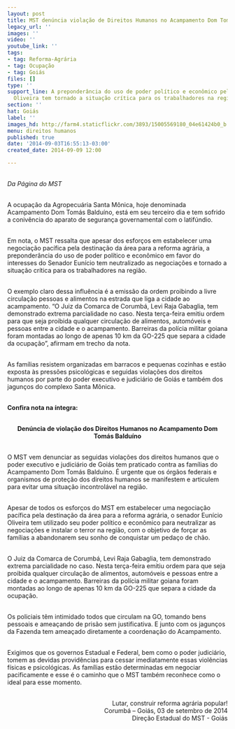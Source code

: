 ```yaml
---
layout: post
title: MST denúncia violação de Direitos Humanos no Acampamento Dom Tomás Balduíno
legacy_url: ''
images: ''
video: ''
youtube_link: ''
tags:
- tag: Reforma-Agrária
- tag: Ocupação
- tag: Goiás
files: []
type: ''
support_line: A preponderância do uso de poder político e econômico pelo Senador Eunício
  Oliveira tem tornado a situação crítica para os trabalhadores na região.
section: ''
hat: Goiás
label: ''
images_hd: http://farm4.staticflickr.com/3893/15005569180_04e61424b0_b.jpg
menu: direitos humanos
published: true
date: '2014-09-03T16:55:13-03:00'
created_date: 2014-09-09 12:00

---
```

<p><br />
<em>Da P&aacute;gina do MST</em></p>

<p><br />
A ocupa&ccedil;&atilde;o da Agropecu&aacute;ria Santa M&ocirc;nica, hoje denominada Acampamento Dom Tom&aacute;s Baldu&iacute;no, est&aacute; em seu terceiro dia e tem sofrido a coniv&ecirc;ncia do aparato de seguran&ccedil;a governamental com o latif&uacute;ndio.</p>

<p><br />
Em nota, o MST ressalta que apesar dos esfor&ccedil;os em estabelecer uma negocia&ccedil;&atilde;o pac&iacute;fica pela destina&ccedil;&atilde;o da &aacute;rea para a reforma agr&aacute;ria, a preponder&acirc;ncia do uso de poder pol&iacute;tico e econ&ocirc;mico em favor do interesses do Senador Eun&iacute;cio tem neutralizado as negocia&ccedil;&otilde;es e tornado a situa&ccedil;&atilde;o cr&iacute;tica para os trabalhadores na regi&atilde;o.</p>

<p><br />
O exemplo claro dessa influ&ecirc;ncia &eacute; a emiss&atilde;o da ordem proibindo a livre circula&ccedil;&atilde;o pessoas e alimentos na estrada que liga a cidade ao acampamento. &ldquo;O Juiz da Comarca de Corumb&aacute;, Levi Raja Gabaglia, tem demonstrado extrema parcialidade no caso. Nesta ter&ccedil;a-feira emitiu ordem para que seja proibida qualquer circula&ccedil;&atilde;o de alimentos, autom&oacute;veis e pessoas entre a cidade e o acampamento. Barreiras da pol&iacute;cia militar goiana foram montadas ao longo de apenas 10 km da GO-225 que separa a cidade da ocupa&ccedil;&atilde;o&rdquo;, afirmam em trecho da nota.</p>

<p><br />
As fam&iacute;lias resistem organizadas em barracos e pequenas cozinhas e est&atilde;o exposta &agrave;s press&otilde;es psicol&oacute;gicas e seguidas viola&ccedil;&otilde;es dos direitos humanos por parte do poder executivo e judici&aacute;rio de Goi&aacute;s e tamb&eacute;m dos jagun&ccedil;os do complexo Santa M&otilde;nica.</p>

<p><br />
<strong>Confira nota na &iacute;ntegra:</strong></p>

<p style="text-align:center"><br />
<strong>Den&uacute;ncia de viola&ccedil;&atilde;o dos Direitos Humanos no Acampamento Dom Tom&aacute;s Baldu&iacute;no</strong></p>

<p><br />
O MST vem denunciar as seguidas viola&ccedil;&otilde;es dos direitos humanos que o poder executivo e judici&aacute;rio de Goi&aacute;s tem praticado contra as fam&iacute;lias do Acampamento Dom Tom&aacute;s Baldu&iacute;no. &Eacute; urgente que os &oacute;rg&atilde;os federais e organismos de prote&ccedil;&atilde;o dos direitos humanos se manifestem e articulem para evitar uma situa&ccedil;&atilde;o incontrol&aacute;vel na regi&atilde;o.</p>

<p><br />
Apesar de todos os esfor&ccedil;os do MST em estabelecer uma negocia&ccedil;&atilde;o pac&iacute;fica pela destina&ccedil;&atilde;o da &aacute;rea para a reforma agr&aacute;ria, o senador Eun&iacute;cio Oliveira tem utilizado seu poder pol&iacute;tico e econ&ocirc;mico para neutralizar as negocia&ccedil;&otilde;es e instalar o terror na regi&atilde;o, com o objetivo de for&ccedil;ar as fam&iacute;lias a abandonarem seu sonho de conquistar um peda&ccedil;o de ch&atilde;o.</p>

<p><br />
O Juiz da Comarca de Corumb&aacute;, Levi Raja Gabaglia, tem demonstrado extrema parcialidade no caso. Nesta ter&ccedil;a-feira emitiu ordem para que seja proibida qualquer circula&ccedil;&atilde;o de alimentos, autom&oacute;veis e pessoas entre a cidade e o acampamento. Barreiras da pol&iacute;cia militar goiana foram montadas ao longo de apenas 10 km da GO-225 que separa a cidade da ocupa&ccedil;&atilde;o.</p>

<p><br />
Os policiais t&ecirc;m intimidado todos que circulam na GO, tomando bens pessoais e amea&ccedil;ando de pris&atilde;o sem justificativa. E junto com os jagun&ccedil;os da Fazenda tem amea&ccedil;ado diretamente a coordena&ccedil;&atilde;o do Acampamento.</p>

<p><br />
Exigimos que os governos Estadual e Federal, bem como o poder judici&aacute;rio, tomem as devidas provid&ecirc;ncias para cessar imediatamente essas viol&ecirc;ncias f&iacute;sicas e psicol&oacute;gicas. As fam&iacute;lias est&atilde;o determinadas em negociar pacificamente e esse &eacute; o caminho que o MST tamb&eacute;m reconhece como o ideal para esse momento.</p>

<p style="text-align:right"><br />
Lutar, construir reforma agr&aacute;ria popular!<br />
Corumb&aacute; &ndash; Goi&aacute;s, 03 de setembro de 2014<br />
Dire&ccedil;&atilde;o Estadual do MST - Goi&aacute;s</p>

